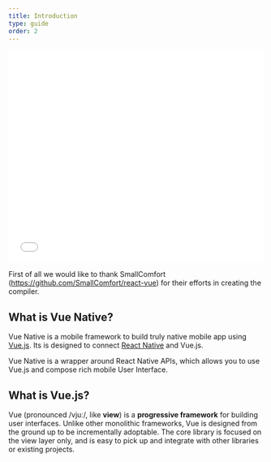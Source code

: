```yaml
---
title: Introduction
type: guide
order: 2
---
```


<iframe src="//slides.com/gauravp/vue-native/embed" max-width="576" width="100%" height="420" scrolling="no" frameborder="0" webkitallowfullscreen mozallowfullscreen allowfullscreen></iframe>

First of all we would like to thank SmallComfort (https://github.com/SmallComfort/react-vue) for their efforts in creating the compiler.
## What is Vue Native?
Vue Native is a mobile framework to build truly native mobile app using [Vue.js](https://vuejs.org/). Its is designed to connect [React Native](https://facebook.github.io/react-native) and Vue.js.

Vue Native is a wrapper around React Native APIs, which allows you to use Vue.js and compose rich mobile User Interface.

## What is Vue.js?

Vue (pronounced /vjuː/, like **view**) is a **progressive framework** for building user interfaces. Unlike other monolithic frameworks, Vue is designed from the ground up to be incrementally adoptable. The core library is focused on the view layer only, and is easy to pick up and integrate with other libraries or existing projects.
